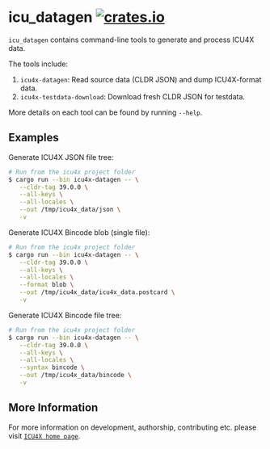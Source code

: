 # icu_datagen [![crates.io](http://meritbadge.herokuapp.com/icu_datagen)](https://crates.io/crates/icu_datagen)

`icu_datagen` contains command-line tools to generate and process ICU4X data.

The tools include:

1. `icu4x-datagen`: Read source data (CLDR JSON) and dump ICU4X-format data.
2. `icu4x-testdata-download`: Download fresh CLDR JSON for testdata.

More details on each tool can be found by running `--help`.

## Examples

Generate ICU4X JSON file tree:

```bash
# Run from the icu4x project folder
$ cargo run --bin icu4x-datagen -- \
   --cldr-tag 39.0.0 \
   --all-keys \
   --all-locales \
   --out /tmp/icu4x_data/json \
   -v
```

Generate ICU4X Bincode blob (single file):

```bash
# Run from the icu4x project folder
$ cargo run --bin icu4x-datagen -- \
   --cldr-tag 39.0.0 \
   --all-keys \
   --all-locales \
   --format blob \
   --out /tmp/icu4x_data/icu4x_data.postcard \
   -v
```

Generate ICU4X Bincode file tree:

```bash
# Run from the icu4x project folder
$ cargo run --bin icu4x-datagen -- \
   --cldr-tag 39.0.0 \
   --all-keys \
   --all-locales \
   --syntax bincode \
   --out /tmp/icu4x_data/bincode \
   -v
```

## More Information

For more information on development, authorship, contributing etc. please visit [`ICU4X home page`](https://github.com/unicode-org/icu4x).
